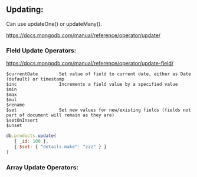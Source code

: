 ## Updating:
Can use updateOne() or updateMany(). 

https://docs.mongodb.com/manual/reference/operator/update/

### Field Update Operators: 
https://docs.mongodb.com/manual/reference/operator/update-field/
```
$currentDate        Set value of field to current date, either as Date (default) or timestamp
$inc                Increments a field value by a specified value
$min
$max
$mul
$rename
$set                Set new values for new/existing fields (fields not part of document will remain as they are)
$setOnInsert
$unset
```
```js
db.products.update(
   { _id: 100 },
   { $set: { "details.make": "zzz" } }
)
```

### Array Update Operators:


